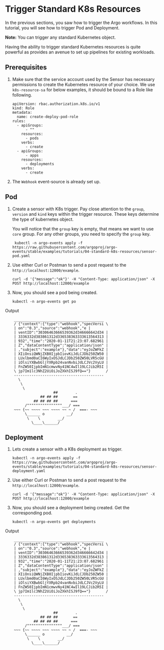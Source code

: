 # Trigger Standard K8s Resources

In the previous sections, you saw how to trigger the Argo workflows. In this
tutorial, you will see how to trigger Pod and Deployment.

**Note:** You can trigger any standard Kubernetes object.

Having the ability to trigger standard Kubernetes resources is quite powerful as
provides an avenue to set up pipelines for existing workloads.

## Prerequisites

1.  Make sure that the service account used by the Sensor has necessary
    permissions to create the Kubernetes resource of your choice. We use
    `k8s-resource-sa` for below examples, it should be bound to a Role like
    following.

        apiVersion: rbac.authorization.k8s.io/v1
        kind: Role
        metadata:
          name: create-deploy-pod-role
        rules:
          - apiGroups:
              - ""
            resources:
              - pods
            verbs:
              - create
          - apiGroups:
              - apps
            resources:
              - deployments
            verbs:
              - create

2.  The `Webhook` event-source is already set up.

## Pod

1.  Create a sensor with K8s trigger. Pay close attention to the `group`,
    `version` and `kind` keys within the trigger resource. These keys determine
    the type of kubernetes object.

    You will notice that the `group` key is empty, that means we want to use
    `core` group. For any other groups, you need to specify the `group` key.

         kubectl -n argo-events apply -f https://raw.githubusercontent.com/argoproj/argo-events/stable/examples/tutorials/04-standard-k8s-resources/sensor-pod.yaml

2.  Use either Curl or Postman to send a post request to the
    `http://localhost:12000/example`.

        curl -d '{"message":"ok"}' -H "Content-Type: application/json" -X POST http://localhost:12000/example

3.  Now, you should see a pod being created.

        kubectl -n argo-events get po

Output

        _________________________________________
        / {"context":{"type":"webhook","specVersi \
        | on":"0.3","source":"webhook","e |
        | ventID":"30306463666539362d346666642d34 |
        | 3336332d383861312d336538363333613564313 |
        | 932","time":"2020-01-11T21:23:07.682961 |
        | Z","dataContentType":"application/json" |
        | ,"subject":"example"},"data":"eyJoZWFkZ |
        | XIiOnsiQWNjZXB0IjpbIiovKiJdLCJDb250ZW50 |
        | LUxlbmd0aCI6WyIxOSJdLCJDb250ZW50LVR5cGU |
        | iOlsiYXBwbGljYXRpb24vanNvbiJdLCJVc2VyLU |
        | FnZW50IjpbImN1cmwvNy41NC4wIl19LCJib2R5I |
        \ jp7Im1lc3NhZ2UiOiJoZXkhISJ9fQ=="}       /
        -----------------------------------------
          \
           \
            \
                          ##        .
                    ## ## ##       ==
                 ## ## ## ##      ===
             /""""""""""""""""___/ ===
        ~~~ {~~ ~~~~ ~~~ ~~~~ ~~ ~ /  ===- ~~~
             \______ o          __/
              \    \        __/
                \____\______/

## Deployment

1.  Lets create a sensor with a K8s deployment as trigger.

        kubectl -n argo-events apply -f https://raw.githubusercontent.com/argoproj/argo-events/stable/examples/tutorials/04-standard-k8s-resources/sensor-deployment.yaml

2.  Use either Curl or Postman to send a post request to the
    `http://localhost:12000/example`.

        curl -d '{"message":"ok"}' -H "Content-Type: application/json" -X POST http://localhost:12000/example

3.  Now, you should see a deployment being created. Get the corresponding pod.

        kubectl -n argo-events get deployments

Output

        _________________________________________
        / {"context":{"type":"webhook","specVersi \
        | on":"0.3","source":"webhook","e |
        | ventID":"30306463666539362d346666642d34 |
        | 3336332d383861312d336538363333613564313 |
        | 932","time":"2020-01-11T21:23:07.682961 |
        | Z","dataContentType":"application/json" |
        | ,"subject":"example"},"data":"eyJoZWFkZ |
        | XIiOnsiQWNjZXB0IjpbIiovKiJdLCJDb250ZW50 |
        | LUxlbmd0aCI6WyIxOSJdLCJDb250ZW50LVR5cGU |
        | iOlsiYXBwbGljYXRpb24vanNvbiJdLCJVc2VyLU |
        | FnZW50IjpbImN1cmwvNy41NC4wIl19LCJib2R5I |
        \ jp7Im1lc3NhZ2UiOiJoZXkhISJ9fQ=="}       /
        -----------------------------------------
          \
           \
            \
                          ##        .
                    ## ## ##       ==
                 ## ## ## ##      ===
             /""""""""""""""""___/ ===
        ~~~ {~~ ~~~~ ~~~ ~~~~ ~~ ~ /  ===- ~~~
             \______ o          __/
              \    \        __/
                \____\______/

